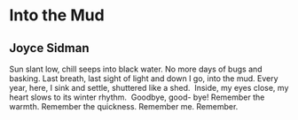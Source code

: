 # Into the Mud
## Joyce Sidman
Sun
slant low,
chill seeps into black
water. No more days of bugs
and basking. Last breath, last sight
of light and down I go, into the mud. Every
year, here, I sink and settle, shuttered like a
shed.  Inside, my eyes close, my heart slows
to its winter rhythm.  Goodbye, good-
bye! Remember the warmth.
Remember the quickness.
Remember me.
Remember.

﻿